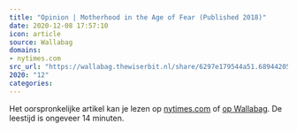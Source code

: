 ```yaml
---
title: "Opinion | Motherhood in the Age of Fear (Published 2018)"
date: 2020-12-08 17:57:10
icon: article
source: Wallabag
domains:
- nytimes.com
src_url: "https://wallabag.thewiserbit.nl/share/6297e179544a51.68944205"
2020: "12"
categories:
---
```

Het oorspronkelijke artikel kan je lezen op [nytimes.com](https://www.nytimes.com/2018/07/27/opinion/sunday/motherhood-in-the-age-of-fear.html) of [op Wallabag](https://wallabag.thewiserbit.nl/share/6297e179544a51.68944205). De leestijd is ongeveer 14 minuten.